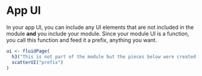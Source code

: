 # App UI

In your app UI, you can include any UI elements that are not included in the module **and** you include your module. Since your module UI is a function, you call this function and feed it a prefix, anything you want.

```r
ui <- fluidPage(
  h3("This is not part of the module but the pieces below were created with a module"),
  scatterUI("prefix")
)
```
